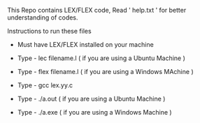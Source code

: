This Repo contains LEX/FLEX code,
Read ' help.txt ' for better understanding of codes.

Instructions to run these files

* Must have LEX/FLEX installed on your machine
  
* Type - lec filename.l ( if you are using a Ubuntu Machine )
* Type - flex filename.l ( if you are using a Windows MAchine )
* Type - gcc lex.yy.c
* Type - ./a.out ( if you are using a Ubuntu Machine )
* Type - ./a.exe ( if you are using a Windows Machine )

